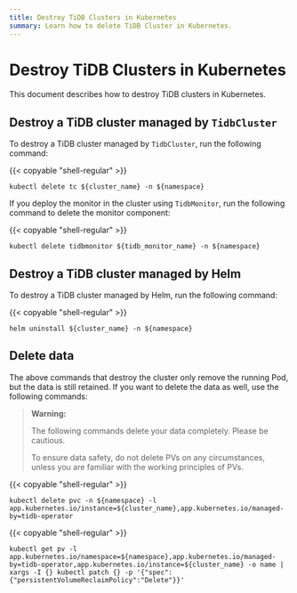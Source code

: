 ```yaml
---
title: Destroy TiDB Clusters in Kubernetes
summary: Learn how to delete TiDB Cluster in Kubernetes.
---
```


# Destroy TiDB Clusters in Kubernetes

This document describes how to destroy TiDB clusters in Kubernetes.

## Destroy a TiDB cluster managed by `TidbCluster`

To destroy a TiDB cluster managed by `TidbCluster`, run the following command:

{{< copyable "shell-regular" >}}

```shell
kubectl delete tc ${cluster_name} -n ${namespace}
```

If you deploy the monitor in the cluster using `TidbMonitor`, run the following command to delete the monitor component:

{{< copyable "shell-regular" >}}

```shell
kubectl delete tidbmonitor ${tidb_monitor_name} -n ${namespace}
```

## Destroy a TiDB cluster managed by Helm

To destroy a TiDB cluster managed by Helm, run the following command:

{{< copyable "shell-regular" >}}

```shell
helm uninstall ${cluster_name} -n ${namespace}
```

## Delete data

The above commands that destroy the cluster only remove the running Pod, but the data is still retained. If you want to delete the data as well, use the following commands:

> **Warning:**
>
> The following commands delete your data completely. Please be cautious.
>
> To ensure data safety, do not delete PVs on any circumstances, unless you are familiar with the working principles of PVs.

{{< copyable "shell-regular" >}}

```shell
kubectl delete pvc -n ${namespace} -l app.kubernetes.io/instance=${cluster_name},app.kubernetes.io/managed-by=tidb-operator
```

{{< copyable "shell-regular" >}}

```shell
kubectl get pv -l app.kubernetes.io/namespace=${namespace},app.kubernetes.io/managed-by=tidb-operator,app.kubernetes.io/instance=${cluster_name} -o name | xargs -I {} kubectl patch {} -p '{"spec":{"persistentVolumeReclaimPolicy":"Delete"}}'
```
